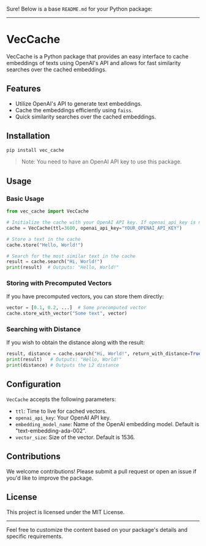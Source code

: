 Sure! Below is a base `README.md` for your Python package:

---

# VecCache

VecCache is a Python package that provides an easy interface to cache embeddings of texts using OpenAI's API and allows for fast similarity searches over the cached embeddings.

## Features

- Utilize OpenAI's API to generate text embeddings.
- Cache the embeddings efficiently using `faiss`.
- Quick similarity searches over the cached embeddings.

## Installation

```bash
pip install vec_cache
```

> Note: You need to have an OpenAI API key to use this package.

## Usage

### Basic Usage

```python
from vec_cache import VecCache

# Initialize the cache with your OpenAI API key. If openai_api_key is not provided, .env or environment variable is loaded.
cache = VecCache(ttl=3600, openai_api_key="YOUR_OPENAI_API_KEY")

# Store a text in the cache
cache.store("Hello, World!")

# Search for the most similar text in the cache
result = cache.search("Hi, World!")
print(result)  # Outputs: "Hello, World!"
```

### Storing with Precomputed Vectors

If you have precomputed vectors, you can store them directly:

```python
vector = [0.1, 0.2, ...]  # Some precomputed vector
cache.store_with_vector("Some text", vector)
```

### Searching with Distance

If you wish to obtain the distance along with the result:

```python
result, distance = cache.search("Hi, World!", return_with_distance=True)
print(result)   # Outputs: "Hello, World!"
print(distance) # Outputs the L2 distance
```

## Configuration

`VecCache` accepts the following parameters:

- `ttl`: Time to live for cached vectors.
- `openai_api_key`: Your OpenAI API key.
- `embedding_model_name`: Name of the OpenAI embedding model. Default is "text-embedding-ada-002".
- `vector_size`: Size of the vector. Default is 1536.

## Contributions

We welcome contributions! Please submit a pull request or open an issue if you'd like to improve the package.

## License

This project is licensed under the MIT License.

---

Feel free to customize the content based on your package's details and specific requirements.